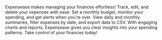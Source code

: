 Expensease makes managing your finances effortless! Track, edit, and delete your expenses with ease. 
Set a monthly budget, monitor your spending, and get alerts when you're over. View daily and monthly summaries, filter expenses by date, and export data to CSV. 
With engaging charts and reports, Expensease gives you clear insights into your spending patterns.
Take control of your finances today!
